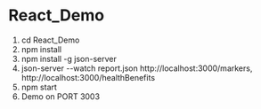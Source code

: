 # React_Demo
1. cd React_Demo
2. npm install
3. npm install -g json-server
4. json-server --watch report.json
   http://localhost:3000/markers,  
   http://localhost:3000/healthBenefits
3. npm start
4. Demo on PORT 3003
